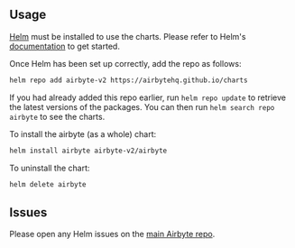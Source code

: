 ## Usage

[Helm](https://helm.sh) must be installed to use the charts.  Please refer to
Helm's [documentation](https://helm.sh/docs) to get started.

Once Helm has been set up correctly, add the repo as follows:

```sh
helm repo add airbyte-v2 https://airbytehq.github.io/charts
```

If you had already added this repo earlier, run `helm repo update` to retrieve
the latest versions of the packages.  You can then run `helm search repo airbyte` to see the charts.

To install the airbyte (as a whole) chart:

```sh
helm install airbyte airbyte-v2/airbyte
```

To uninstall the chart:

```sh
helm delete airbyte
```

## Issues

Please open any Helm issues on the [main Airbyte repo](https://github.com/airbytehq/airbyte).
